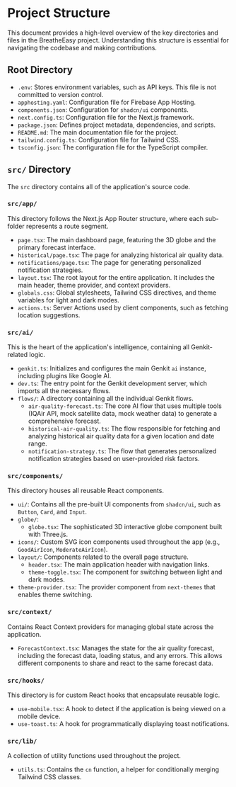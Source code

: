 # Project Structure

This document provides a high-level overview of the key directories and files in the BreatheEasy project. Understanding this structure is essential for navigating the codebase and making contributions.

## Root Directory

-   `.env`: Stores environment variables, such as API keys. This file is not committed to version control.
-   `apphosting.yaml`: Configuration file for Firebase App Hosting.
-   `components.json`: Configuration for `shadcn/ui` components.
-   `next.config.ts`: Configuration file for the Next.js framework.
-   `package.json`: Defines project metadata, dependencies, and scripts.
-   `README.md`: The main documentation file for the project.
-   `tailwind.config.ts`: Configuration file for Tailwind CSS.
-   `tsconfig.json`: The configuration file for the TypeScript compiler.

## `src/` Directory

The `src` directory contains all of the application's source code.

### `src/app/`

This directory follows the Next.js App Router structure, where each sub-folder represents a route segment.

-   `page.tsx`: The main dashboard page, featuring the 3D globe and the primary forecast interface.
-   `historical/page.tsx`: The page for analyzing historical air quality data.
-   `notifications/page.tsx`: The page for generating personalized notification strategies.
-   `layout.tsx`: The root layout for the entire application. It includes the main header, theme provider, and context providers.
-   `globals.css`: Global stylesheets, Tailwind CSS directives, and theme variables for light and dark modes.
-   `actions.ts`: Server Actions used by client components, such as fetching location suggestions.

### `src/ai/`

This is the heart of the application's intelligence, containing all Genkit-related logic.

-   `genkit.ts`: Initializes and configures the main Genkit `ai` instance, including plugins like Google AI.
-   `dev.ts`: The entry point for the Genkit development server, which imports all the necessary flows.
-   `flows/`: A directory containing all the individual Genkit flows.
    -   `air-quality-forecast.ts`: The core AI flow that uses multiple tools (IQAir API, mock satellite data, mock weather data) to generate a comprehensive forecast.
    -   `historical-air-quality.ts`: The flow responsible for fetching and analyzing historical air quality data for a given location and date range.
    -   `notification-strategy.ts`: The flow that generates personalized notification strategies based on user-provided risk factors.

### `src/components/`

This directory houses all reusable React components.

-   `ui/`: Contains all the pre-built UI components from `shadcn/ui`, such as `Button`, `Card`, and `Input`.
-   `globe/`:
    -   `globe.tsx`: The sophisticated 3D interactive globe component built with Three.js.
-   `icons/`: Custom SVG icon components used throughout the app (e.g., `GoodAirIcon`, `ModerateAirIcon`).
-   `layout/`: Components related to the overall page structure.
    -   `header.tsx`: The main application header with navigation links.
    -   `theme-toggle.tsx`: The component for switching between light and dark modes.
-   `theme-provider.tsx`: The provider component from `next-themes` that enables theme switching.

### `src/context/`

Contains React Context providers for managing global state across the application.

-   `ForecastContext.tsx`: Manages the state for the air quality forecast, including the forecast data, loading status, and any errors. This allows different components to share and react to the same forecast data.

### `src/hooks/`

This directory is for custom React hooks that encapsulate reusable logic.

-   `use-mobile.tsx`: A hook to detect if the application is being viewed on a mobile device.
-   `use-toast.ts`: A hook for programmatically displaying toast notifications.

### `src/lib/`

A collection of utility functions used throughout the project.

-   `utils.ts`: Contains the `cn` function, a helper for conditionally merging Tailwind CSS classes.
